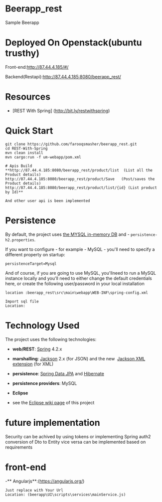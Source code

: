 
# Beerapp_rest
Sample Beerapp
# Deployed On Openstack(ubuntu trusthy)
Front-end:http://87.44.4.185/#/

Backend(Restapi):http://87.44.4.185:8080/beerapp_rest/


# Resources
- [REST With Spring] (http://bit.ly/restwithspring)
# Quick Start
```
git clone https://github.com/farooqsmasher/beerapp_rest.git
cd REST-With-Spring
mvn clean install
mvn cargo:run -f um-webapp/pom.xml

```

```
# Apis Build
**http://87.44.4.185:8080/beerapp_rest/product/list  (List all the Product details)
http://87.44.4.185:8080/beerapp_rest/product/Save   (Post/saves the Product details)
http://87.44.4.185:8080/beerapp_rest/product/list/{id} (List product by Id)**

And other user api is been implemented
```
# Persistence
By default, the project uses [the MYSQL in-memory DB](https://dev.mysql.com/downloads/) and - `persistence-h2.properties`.

If you want to configure  - for example - MySQL - you'll need to specify a different property on startup:
```
persistenceTarget=Mysql
```
And of course, if you are going to use MySQL, you'llneed to run a MySQL instance locally and you'll need to either change the default credentials here, or create the following user/password in your local installation
```
location :beerapp_rest\src\main\webapp\WEB-INF\spring-config.xml
```
```
Import sql file
Location:
```

# Technology Used
The project uses the following technologies: <br/>
- **web/REST**: [Spring](http://www.springsource.org/) 4.2.x <br/>

- **marshalling**: [Jackson](https://github.com/FasterXML/jackson-databind) 2.x (for JSON) and the new  [Jackson XML extension](https://github.com/FasterXML/jackson-dataformat-xml) (for XML) <br/>

- **persistence**: [Spring Data JPA](http://www.springsource.org/spring-data/jpa) and [Hibernate](http://www.hibernate.org/) <br/>

- **persistence providers**:  MySQL

- **Eclipse**
- see the [Eclipse wiki page](https://github.com/eugenp/REST-With-Spring/wiki/Eclipse:-Setup-and-Configuration) of this project




# future implementation
Security can be achived by using tokens or implementing Spring auth2
conversion of Dto to Entity vice versa can be implemented based on requirements

# front-end 
-** Angularjs**:(https://angularjs.org/)
```
Just replace with Your Url 
Location: (beerapp\UI\scripts\services\mainService.js)
```







